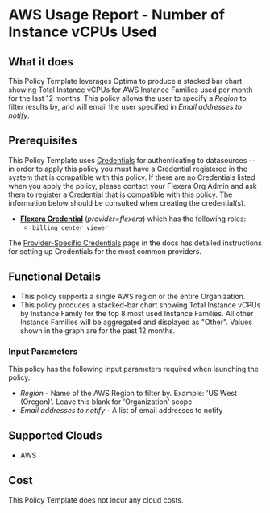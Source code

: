 # AWS Usage Report - Number of Instance vCPUs Used

## What it does

This Policy Template leverages Optima to produce a stacked bar chart showing Total Instance vCPUs for AWS Instance Families used per month for the last 12 months.
This policy allows the user to specify a *Region* to filter results by, and will email the user specified in *Email addresses to notify*.

## Prerequisites

This Policy Template uses [Credentials](https://docs.flexera.com/flexera/EN/Automation/ManagingCredentialsExternal.htm) for authenticating to datasources -- in order to apply this policy you must have a Credential registered in the system that is compatible with this policy. If there are no Credentials listed when you apply the policy, please contact your Flexera Org Admin and ask them to register a Credential that is compatible with this policy. The information below should be consulted when creating the credential(s).

- [**Flexera Credential**](https://docs.flexera.com/flexera/EN/Automation/ProviderCredentials.htm) (*provider=flexera*) which has the following roles:
  - `billing_center_viewer`

The [Provider-Specific Credentials](https://docs.flexera.com/flexera/EN/Automation/ProviderCredentials.htm) page in the docs has detailed instructions for setting up Credentials for the most common providers.

## Functional Details

- This policy supports a single AWS region or the entire Organization.
- This policy produces a stacked-bar chart showing Total Instance vCPUs by Instance Family for the top 8 most used Instance Families. All other Instance Families will be aggregated and displayed as "Other". Values shown in the graph are for the past 12 months.

### Input Parameters

This policy has the following input parameters required when launching the policy.

- *Region* - Name of the AWS Region to filter by. Example: 'US West (Oregon)'. Leave this blank for 'Organization' scope
- *Email addresses to notify* - A list of email addresses to notify

## Supported Clouds

- AWS

## Cost

This Policy Template does not incur any cloud costs.
